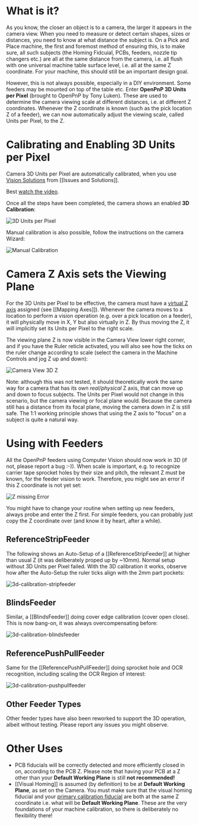 # What is it?
As you know, the closer an object is to a camera, the larger it appears in the camera view. When you need to measure or detect certain shapes, sizes or distances, you need to know at what distance the subject is. On a Pick and Place machine, the first and foremost method of ensuring this, is to make sure, all such subjects (the Homing Fidcuial, PCBs, feeders, nozzle tip changers etc.) are all at the same distance from the camera, i.e. all flush with one universal machine table surface level, i.e. all at the same Z coordinate. For your machine, this should still be an important design goal. 

However, this is not always possible, especially in a DIY environment. Some feeders may be mounted on top of the table etc. Enter **OpenPnP 3D Units per Pixel** (brought to OpenPnP by Tony Luken). These are used to determine the camera viewing scale at different distances, i.e. at different Z coordinates. Whenever the Z coordinate is known (such as the pick location Z of a feeder), we can now automatically adjust the viewing scale, called Units per Pixel, to the Z.

# Calibrating and Enabling 3D Units per Pixel

Camera 3D Units per Pixel are automatically calibrated, when you use [Vision Solutions](https://github.com/openpnp/openpnp/wiki/Vision-Solutions) from [[Issues and Solutions]]. 

Best [watch the video](https://youtu.be/md68n_J7uto).

Once all the steps have been completed, the camera shows an enabled **3D Calibration**:

![3D Units per Pixel](https://user-images.githubusercontent.com/9963310/131219497-938464d2-697e-4ec2-90c0-dc706fbca421.png)

Manual calibration is also possible, follow the instructions on the camera Wizard:

![Manual Calibration](https://user-images.githubusercontent.com/9963310/131219525-911702a1-7275-432f-86c2-f5468a69bc1a.png)

# Camera Z Axis sets the Viewing Plane

For the 3D Units per Pixel to be effective, the camera must have a [virtual Z axis](https://github.com/openpnp/openpnp/wiki/Machine-Axes#referencevirtualaxis) assigned (see [[Mapping Axes]]). Whenever the camera moves to a location to perform a vision operation (e.g. over a pick location on a feeder), it will physically move in X, Y but also virtually in Z. By thus moving the Z, it will implicitly set its Units per Pixel to the right scale. 

The viewing plane Z is now visible in the Camera View lower right corner, and if you have the Ruler reticle activated, you will also see how the ticks on the ruler change according to scale (select the camera in the Machine Controls and jog Z up and down): 

![Camera View 3D Z](https://user-images.githubusercontent.com/9963310/131219680-fa0a4dc5-9800-49a8-ac0d-119e098e6c5c.png)

Note: although this was not tested, it should theoretically work the same way for a camera that has its own _real/physical_ Z axis, that can move up and down to focus subjects. The Units per Pixel would not change in this scenario, but the camera viewing or focal plane would. Because the camera still has a distance from its focal plane, moving the camera down in Z is still safe. The 1:1 working principle shows that using the Z axis to "focus" on a subject is quite a natural way.

# Using with Feeders

All the OpenPnP feeders using Computer Vision should now work in 3D (if not, please report a bug :-)). When scale is important, e.g. to recognize carrier tape sprocket holes by their size and pitch, the relevant Z must be known, for the feeder vision to work. Therefore, you might see an error if this Z coordinate is not yet set:

![Z missing Error](https://user-images.githubusercontent.com/9963310/131219923-afa8f871-2773-4f16-9532-67028acb96b4.png)

You might have to change your routine when setting up new feeders, always probe and enter the Z first. For simple feeders, you can probably just copy the Z coordinate over (and know it by heart, after a while). 

## ReferenceStripFeeder

The following shows an Auto-Setup of a [[ReferenceStripFeeder]] at higher than usual Z (it was deliberately proped up by ~10mm). Normal setup without 3D Units per Pixel failed. With the 3D calibration it works, observe how after the Auto-Setup the ruler ticks align with the 2mm part pockets: 

![3d-calibration-stripfeeder](https://user-images.githubusercontent.com/9963310/131221108-0e535cd7-6ba7-4b18-af66-693391828aea.gif)

## BlindsFeeder

Similar, a [[BlindsFeeder]] doing cover edge calibration (cover open close). This is now bang-on, it was always overcompensating before:

![3d-calibration-blindsfeeder](https://user-images.githubusercontent.com/9963310/131221121-3668174b-0b3b-4d75-bdf6-62e71c56d24e.gif)

## ReferencePushPullFeeder

Same for the [[ReferencePushPullFeeder]] doing sprocket hole and OCR recognition, including scaling the OCR Region of interest:

![3d-calibration-pushpullfeeder](https://user-images.githubusercontent.com/9963310/131221124-95220bd8-6ac7-4f5a-8ab7-bf3c4e45fc03.gif)

## Other Feeder Types

Other feeder types have also been reworked to support the 3D operation, albeit without testing. Please report any issues you might observe. 

# Other Uses 

* PCB fiducials will be correctly detected and more efficiently closed in on, according to the PCB Z. Please note that having your PCB at a Z other than your **Default Working Plane** is still **not recommended!** 
* [[Visual Homing]] is assumed (by definition) to be at **Default Working Plane**, as set on the Camera. You must make sure that the visual homing fiducial and your [primary calibration fiducial](https://github.com/openpnp/openpnp/wiki/Vision-Solutions) are both at the same Z coordinate i.e. what will be **Default Working Plane**. These are the very foundations of your machine calibration, so there is deliberately no flexibility there!